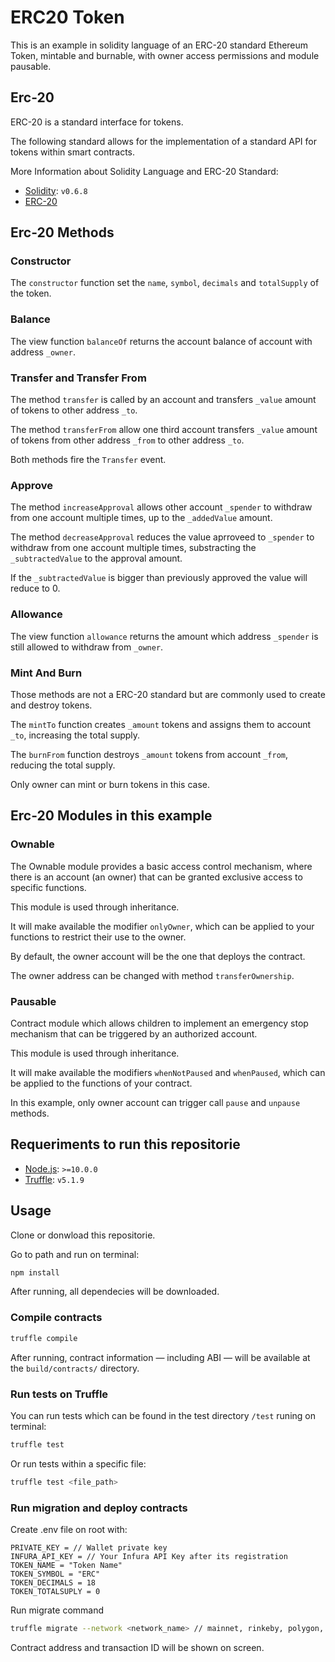 # ERC20 Token

This is an example in solidity language of an ERC-20 standard Ethereum Token, mintable and burnable, with owner access permissions and module pausable.

## Erc-20

ERC-20 is a standard interface for tokens. 

The following standard allows for the implementation of a standard API for tokens within smart contracts. 

More Information about Solidity Language and ERC-20 Standard:

- [Solidity](https://solidity.readthedocs.io/en/v0.6.8/): `v0.6.8`
- [ERC-20](https://eips.ethereum.org/EIPS/eip-20)

## Erc-20 Methods

### Constructor

The `constructor` function set the `name`, `symbol`, `decimals` and `totalSupply` of the token.

### Balance

The view function `balanceOf` returns the account balance of account with address `_owner`.

### Transfer and Transfer From

The method `transfer` is called by an account and transfers `_value` amount of tokens to other address `_to`.

The method `transferFrom` allow one third account transfers `_value` amount of tokens from other address `_from` to other address `_to`.

Both methods fire the `Transfer` event.

### Approve

The method `increaseApproval` allows other account `_spender` to withdraw from one account multiple times, up to the `_addedValue` amount. 

The method `decreaseApproval` reduces the value aprroveed to `_spender` to withdraw from one account multiple times, substracting the `_subtractedValue` to the approval amount. 

If the `_subtractedValue` is bigger than previously approved the value will reduce to 0. 

### Allowance

The view function `allowance` returns the amount which address `_spender` is still allowed to withdraw from `_owner`.

### Mint And Burn

Those methods are not a ERC-20 standard but are commonly used to create and destroy tokens.

The `mintTo` function creates `_amount` tokens and assigns them to account `_to`, increasing the total supply.

The `burnFrom` function destroys `_amount` tokens from account `_from`, reducing the total supply.

Only owner can mint or burn tokens in this case.

## Erc-20 Modules in this example

### Ownable

The Ownable module provides a basic access control mechanism, where there is an account (an owner) that can be granted exclusive access to specific functions.

This module is used through inheritance. 

It will make available the modifier `onlyOwner`, which can be applied to your functions to restrict their use to the owner.

By default, the owner account will be the one that deploys the contract. 

The owner address can be changed with method `transferOwnership`.

### Pausable

Contract module which allows children to implement an emergency stop mechanism that can be triggered by an authorized account.

This module is used through inheritance. 

It will make available the modifiers `whenNotPaused` and `whenPaused`, which can be applied to the functions of your contract.

In this example, only owner account can trigger call `pause` and `unpause` methods. 

## Requeriments to run this repositorie

- [Node.js](https://nodejs.org/download/release/latest-v10.x/): `>=10.0.0`
- [Truffle](https://www.trufflesuite.com/truffle): `v5.1.9`

## Usage

Clone or donwload this repositorie.

Go to path and run on terminal:

```sh
npm install
```
After running, all dependecies will be downloaded.

### Compile contracts

```sh
truffle compile
```

After running, contract information &mdash; including ABI &mdash; will be available at the `build/contracts/` directory.

### Run tests on Truffle

You can run tests which can be found in the test directory `/test` runing on terminal:

```sh
truffle test
```

Or run tests within a specific file:

```sh
truffle test <file_path>
```

### Run migration and deploy contracts

Create .env file on root with:

```
PRIVATE_KEY = // Wallet private key
INFURA_API_KEY = // Your Infura API Key after its registration
TOKEN_NAME = "Token Name"
TOKEN_SYMBOL = "ERC"
TOKEN_DECIMALS = 18
TOKEN_TOTALSUPLY = 0
```
Run migrate command

```sh
truffle migrate --network <network_name> // mainnet, rinkeby, polygon, mumbai...
```

Contract address and transaction ID will be shown on screen.
